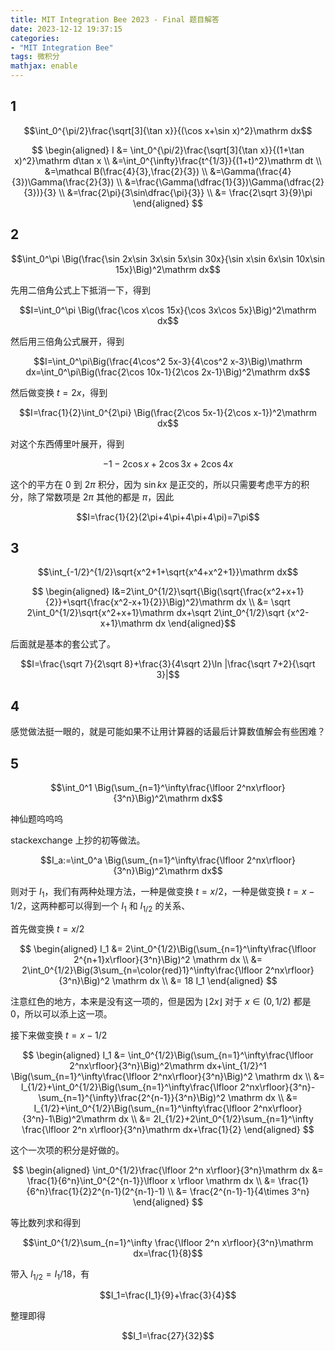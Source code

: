 ```yaml
---
title: MIT Integration Bee 2023 - Final 题目解答
date: 2023-12-12 19:37:15
categories: 
- "MIT Integration Bee"
tags: 微积分
mathjax: enable
---
```



## 1

$$\int_0^{\pi/2}\frac{\sqrt[3]{\tan x}}{(\cos x+\sin x)^2}\mathrm dx$$

$$
\begin{aligned}
I &= \int_0^{\pi/2}\frac{\sqrt[3]{\tan x}}{(1+\tan x)^2}\mathrm d\tan x \\
&=\int_0^{\infty}\frac{t^{1/3}}{(1+t)^2}\mathrm dt \\
&=\mathcal B(\frac{4}{3},\frac{2}{3}) \\
&=\Gamma(\frac{4}{3})\Gamma(\frac{2}{3}) \\
&=\frac{\Gamma(\dfrac{1}{3})\Gamma(\dfrac{2}{3})}{3} \\
&=\frac{2\pi}{3\sin\dfrac{\pi}{3}} \\
&= \frac{2\sqrt 3}{9}\pi
\end{aligned}
$$

## 2

$$\int_0^\pi \Big(\frac{\sin 2x\sin 3x\sin 5x\sin 30x}{\sin x\sin 6x\sin 10x\sin 15x}\Big)^2\mathrm dx$$

先用二倍角公式上下抵消一下，得到

$$I=\int_0^\pi \Big(\frac{\cos x\cos 15x}{\cos 3x\cos 5x}\Big)^2\mathrm dx$$

然后用三倍角公式展开，得到

$$I=\int_0^\pi\Big(\frac{4\cos^2 5x-3}{4\cos^2 x-3}\Big)\mathrm dx=\int_0^\pi\Big(\frac{2\cos 10x-1}{2\cos 2x-1}\Big)^2\mathrm dx$$

然后做变换 $t=2x$，得到

$$I=\frac{1}{2}\int_0^{2\pi} \Big(\frac{2\cos 5x-1}{2\cos x-1})^2\mathrm dx$$

对这个东西傅里叶展开，得到

$$-1-2\cos x+2\cos 3x+2\cos 4x$$

这个的平方在 $0$ 到 $2\pi$ 积分，因为 $\sin kx$ 是正交的，所以只需要考虑平方的积分，除了常数项是 $2\pi$ 其他的都是 $\pi$，因此

$$I=\frac{1}{2}(2\pi+4\pi+4\pi+4\pi)=7\pi$$

## 3

$$\int_{-1/2}^{1/2}\sqrt{x^2+1+\sqrt{x^4+x^2+1}}\mathrm dx$$

$$
\begin{aligned}
I&=2\int_0^{1/2}\sqrt{\Big(\sqrt{\frac{x^2+x+1}{2}}+\sqrt{\frac{x^2-x+1}{2}}\Big)^2}\mathrm dx \\
&= \sqrt 2\int_0^{1/2}\sqrt{x^2+x+1}\mathrm dx+\sqrt 2\int_0^{1/2}\sqrt {x^2-x+1}\mathrm dx
\end{aligned}$$

后面就是基本的套公式了。

$$I=\frac{\sqrt 7}{2\sqrt 8}+\frac{3}{4\sqrt 2}\ln |\frac{\sqrt 7+2}{\sqrt 3}|$$

## 4

感觉做法挺一眼的，就是可能如果不让用计算器的话最后计算数值解会有些困难？

## 5

$$\int_0^1 \Big(\sum_{n=1}^\infty\frac{\lfloor 2^nx\rfloor}{3^n}\Big)^2\mathrm dx$$

神仙题呜呜呜

stackexchange 上抄的初等做法。

$$I_a:=\int_0^a \Big(\sum_{n=1}^\infty\frac{\lfloor 2^nx\rfloor}{3^n}\Big)^2\mathrm dx$$

则对于 $I_1$，我们有两种处理方法，一种是做变换 $t=x/2$，一种是做变换 $t=x-1/2$，这两种都可以得到一个 $I_1$ 和 $I_{1/2}$ 的关系、

首先做变换 $t=x/2$

$$
\begin{aligned}
I_1 &= 2\int_0^{1/2}\Big(\sum_{n=1}^\infty\frac{\lfloor 2^{n+1}x\rfloor}{3^n}\Big)^2 \mathrm dx \\
&= 2\int_0^{1/2}\Big(3\sum_{n=\color{red}1}^\infty\frac{\lfloor 2^nx\rfloor}{3^n}\Big)^2 \mathrm dx \\
&= 18 I_1
\end{aligned}
$$

注意红色的地方，本来是没有这一项的，但是因为 $\lfloor 2x\rfloor$ 对于 $x\in (0,1/2)$ 都是 $0$，所以可以添上这一项。

接下来做变换 $t=x-1/2$

$$
\begin{aligned}
I_1 &= \int_0^{1/2}\Big(\sum_{n=1}^\infty\frac{\lfloor 2^nx\rfloor}{3^n}\Big)^2\mathrm dx+\int_{1/2}^1 \Big(\sum_{n=1}^\infty\frac{\lfloor 2^nx\rfloor}{3^n}\Big)^2 \mathrm dx \\
&= I_{1/2}+\int_0^{1/2}\Big(\sum_{n=1}^\infty\frac{\lfloor 2^nx\rfloor}{3^n}-\sum_{n=1}^{\infty}\frac{2^{n-1}}{3^n}\Big)^2 \mathrm dx \\
&= I_{1/2}+\int_0^{1/2}\Big(\sum_{n=1}^\infty\frac{\lfloor 2^nx\rfloor}{3^n}-1\Big)^2\mathrm dx \\
&= 2I_{1/2}+2\int_0^{1/2}\sum_{n=1}^\infty \frac{\lfloor 2^n x\rfloor}{3^n}\mathrm dx+\frac{1}{2}
\end{aligned}
$$


这个一次项的积分是好做的。

$$
\begin{aligned}
\int_0^{1/2}\frac{\lfloor 2^n x\rfloor}{3^n}\mathrm dx &= \frac{1}{6^n}\int_0^{2^{n-1}}\lfloor x \rfloor \mathrm dx \\
&= \frac{1}{6^n}\frac{1}{2}2^{n-1}(2^{n-1}-1) \\
&= \frac{2^{n-1}-1}{4\times 3^n}
\end{aligned}
$$

等比数列求和得到

$$\int_0^{1/2}\sum_{n=1}^\infty \frac{\lfloor 2^n x\rfloor}{3^n}\mathrm dx=\frac{1}{8}$$

带入 $I_{1/2}=I_1/18$，有

$$I_1=\frac{I_1}{9}+\frac{3}{4}$$

整理即得

$$I_1=\frac{27}{32}$$